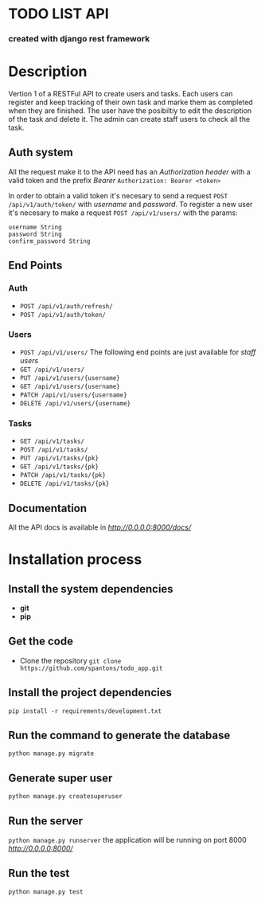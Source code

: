 # TODO LIST API
### created with django rest framework 

# Description

Vertion 1 of a RESTFul API to create users and tasks. Each users can register and keep tracking of their own task and marke them as completed when they are finished. The user have the posibiltiy to edit the description of the task and delete it. The admin can create staff users to check all the task.

## Auth system

All the request make it to the API need has an *Authorization header* with a valid token and the prefix *Bearer* 
`Authorization: Bearer <token>`

In order to obtain a valid token it's necesary to send a request `POST /api/v1/auth/token/` with *username* and *password*. To register a new user it's necesary to make a request `POST /api/v1/users/` with the params:
```
username String
password String
confirm_password String
```

## End Points
### Auth
* `POST /api/v1/auth/refresh/`
* `POST /api/v1/auth/token/`

### Users
* `POST /api/v1/users/`
The following end points are just available for *staff users*
* `GET /api/v1/users/`
* `PUT /api/v1/users/{username}`
* `GET /api/v1/users/{username}`
* `PATCH /api/v1/users/{username}`
* `DELETE /api/v1/users/{username}`

### Tasks
* `GET /api/v1/tasks/`
* `POST /api/v1/tasks/`
* `PUT /api/v1/tasks/{pk}`
* `GET /api/v1/tasks/{pk}`
* `PATCH /api/v1/tasks/{pk}`
* `DELETE /api/v1/tasks/{pk}`

## Documentation
All the API docs is available in *http://0.0.0.0:8000/docs/*

# Installation process 

## Install the system dependencies
* **git** 
* **pip**

## Get the code
* Clone the repository
`git clone https://github.com/spantons/todo_app.git`

## Install the project dependencies

`pip install -r requirements/development.txt`

## Run the command to generate the database
`python manage.py migrate`

## Generate super user
`python manage.py createsuperuser`

## Run the server
`python manage.py runserver` the application will be running on port 8000 *http://0.0.0.0:8000/*

## Run the test
`python manage.py test`

